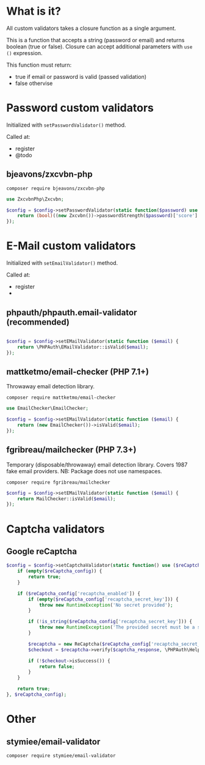 # What is it?

All custom validators takes a closure function as a single argument.

This is a function that accepts a string (password or email) and returns boolean (true or false).
Closure can accept additional parameters with `use ()` expression.

This function must return:
- true if email or password is valid (passed validation)
- false othervise

# Password custom validators

Initialized with `setPasswordValidator()` method.

Called at:
- register
- @todo

## bjeavons/zxcvbn-php

`composer require bjeavons/zxcvbn-php`

```php
use ZxcvbnPhp\Zxcvbn;

$config = $config->setPasswordValidator(static function($password) use ($config) {
    return (bool)((new Zxcvbn())->passwordStrength($password)['score'] >= intval($config->password_min_score));
});


```
# E-Mail custom validators

Initialized with `setEmailValidator()` method.

Called at:
- register
-

## phpauth/phpauth.email-validator (recommended)

```php

$config = $config->setEMailValidator(static function ($email) {
    return \PHPAuth\EMailValidator::isValid($email);
});


```
## mattketmo/email-checker (PHP 7.1+)

Throwaway email detection library.

`composer require mattketmo/email-checker`

```php
use EmailChecker\EmailChecker;

$config = $config->setEMailValidator(static function ($email) {
    return (new EmailChecker())->isValid($email);
});
```

## fgribreau/mailchecker (PHP 7.3+)

Temporary (disposable/throwaway) email detection library. Covers 1987 fake email providers.
NB: Package does not use namespaces.

`composer require fgribreau/mailchecker`

```php
$config = $config->setEMailValidator(static function ($email) {
    return MailChecker::isValid($email);
});
```

# Captcha validators

## Google reCaptcha

```php
$config = $config->setCaptchaValidator(static function() use ($reCaptcha_config) {
    if (empty($reCaptcha_config)) {
        return true;
    }

    if ($reCaptcha_config['recaptcha_enabled']) {
        if (empty($reCaptcha_config['recaptcha_secret_key'])) {
            throw new RuntimeException('No secret provided');
        }

        if (!is_string($reCaptcha_config['recaptcha_secret_key'])) {
            throw new RuntimeException('The provided secret must be a string');
        }

        $recaptcha = new ReCaptcha($reCaptcha_config['recaptcha_secret_key']);
        $checkout = $recaptcha->verify($captcha_response, \PHPAuth\Helpers::getIp());

        if (!$checkout->isSuccess()) {
            return false;
        }
    }

    return true;
}, $reCaptcha_config);
```




# Other

## stymiee/email-validator

`composer require stymiee/email-validator`




